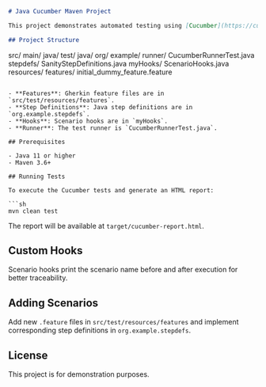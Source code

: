 ```markdown
# Java Cucumber Maven Project

This project demonstrates automated testing using [Cucumber](https://cucumber.io/) with Java and Maven. It includes basic sanity scenarios, step definitions, and hooks for scenario lifecycle events.

## Project Structure

```
src/
main/
java/
test/
java/
org/
example/
runner/
CucumberRunnerTest.java
stepdefs/
SanityStepDefinitions.java
myHooks/
ScenarioHooks.java
resources/
features/
initial_dummy_feature.feature
```

- **Features**: Gherkin feature files are in `src/test/resources/features`.
- **Step Definitions**: Java step definitions are in `org.example.stepdefs`.
- **Hooks**: Scenario hooks are in `myHooks`.
- **Runner**: The test runner is `CucumberRunnerTest.java`.

## Prerequisites

- Java 11 or higher
- Maven 3.6+

## Running Tests

To execute the Cucumber tests and generate an HTML report:

```sh
mvn clean test
```

The report will be available at `target/cucumber-report.html`.

## Custom Hooks

Scenario hooks print the scenario name before and after execution for better traceability.

## Adding Scenarios

Add new `.feature` files in `src/test/resources/features` and implement corresponding step definitions in `org.example.stepdefs`.

## License

This project is for demonstration purposes.
```
